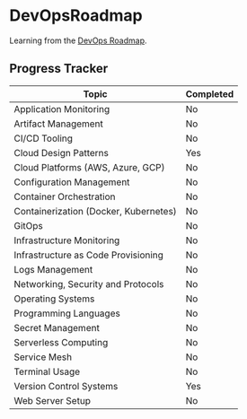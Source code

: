 # DevOpsRoadmap

Learning from the [DevOps Roadmap](https://roadmap.sh/devops).

## Progress Tracker

| Topic                                           | Completed |
| ----------------------------------------------- | --------- |
| Application Monitoring                          | No        |
| Artifact Management                             | No        |
| CI/CD Tooling                                   | No        |
| Cloud Design Patterns                           | Yes        |
| Cloud Platforms (AWS, Azure, GCP)               | No        |
| Configuration Management                        | No        |
| Container Orchestration                         | No        |
| Containerization (Docker, Kubernetes)           | No        |
| GitOps                                          | No        |
| Infrastructure Monitoring                       | No        |
| Infrastructure as Code Provisioning             | No        |
| Logs Management                                 | No        |
| Networking, Security and Protocols              | No        |
| Operating Systems                               | No        |
| Programming Languages                           | No        |
| Secret Management                               | No        |
| Serverless Computing                            | No        |
| Service Mesh                                    | No        |
| Terminal Usage                                  | No        |
| Version Control Systems                         | Yes       |
| Web Server Setup                                | No        |
